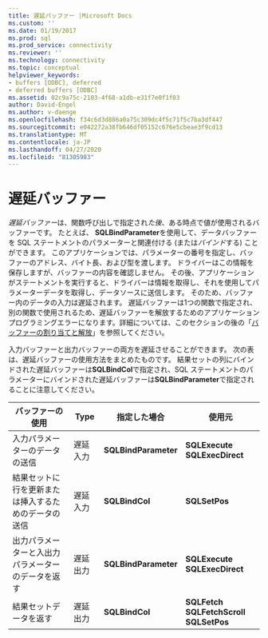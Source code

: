 ```yaml
---
title: 遅延バッファー |Microsoft Docs
ms.custom: ''
ms.date: 01/19/2017
ms.prod: sql
ms.prod_service: connectivity
ms.reviewer: ''
ms.technology: connectivity
ms.topic: conceptual
helpviewer_keywords:
- buffers [ODBC], deferred
- deferred buffers [ODBC]
ms.assetid: 02c9a75c-2103-4f68-a1db-e31f7e0f1f03
author: David-Engel
ms.author: v-daenge
ms.openlocfilehash: f34c6d3d886a0a75c309dc4f5c71f5c7ba3df447
ms.sourcegitcommit: e042272a38fb646df05152c676e5cbeae3f9cd13
ms.translationtype: MT
ms.contentlocale: ja-JP
ms.lasthandoff: 04/27/2020
ms.locfileid: "81305983"
---
```

# <a name="deferred-buffers"></a>遅延バッファー
*遅延バッファー*は、関数呼び出しで指定され*た後*、ある時点で値が使用されるバッファーです。 たとえば、 **SQLBindParameter**を使用して、データバッファーを SQL ステートメントのパラメーターと関連付ける (または*バインド*する) ことができます。 このアプリケーションでは、パラメーターの番号を指定し、バッファーのアドレス、バイト長、および型を渡します。 ドライバーはこの情報を保存しますが、バッファーの内容を確認しません。 その後、アプリケーションがステートメントを実行すると、ドライバーは情報を取得し、それを使用してパラメーターデータを取得し、データソースに送信します。 そのため、バッファー内のデータの入力は遅延されます。 遅延バッファーは1つの関数で指定され、別の関数で使用されるため、遅延バッファーを解放するためのアプリケーションプログラミングエラーになります。詳細については、このセクションの後の「[バッファーの割り当てと解放](../../../odbc/reference/develop-app/allocating-and-freeing-buffers.md)」を参照してください。  
  
 入力バッファーと出力バッファーの両方を遅延させることができます。 次の表は、遅延バッファーの使用方法をまとめたものです。 結果セットの列にバインドされた遅延バッファーは**SQLBindCol**で指定され、SQL ステートメントのパラメーターにバインドされた遅延バッファーは**SQLBindParameter**で指定されることに注意してください。  
  
|バッファーの使用|Type|指定した場合|使用元|  
|----------------|----------|--------------------|-------------|  
|入力パラメーターのデータの送信|遅延入力|**SQLBindParameter**|**SQLExecute**<br /> **SQLExecDirect**|  
|結果セットに行を更新または挿入するためのデータの送信|遅延入力|**SQLBindCol**|**SQLSetPos**|  
|出力パラメーターと入出力パラメーターのデータを返す|遅延出力|**SQLBindParameter**|**SQLExecute**<br /> **SQLExecDirect**|  
|結果セットデータを返す|遅延出力|**SQLBindCol**|**SQLFetch**<br /> **SQLFetchScroll SQLSetPos**|
